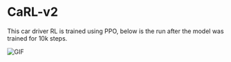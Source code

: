 # CaRL-v2

This car driver RL is trained using PPO, below is the run after the model was trained for 10k steps.

![GIF](https://raw.githubusercontent.com/sakshitposting-irl/CaRL-v2/main/videos/play2.gif)
